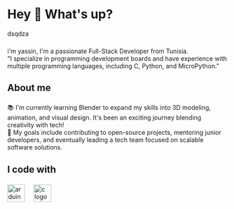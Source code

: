 <h1 align="left">Hey 👋 What's up?</h1>dsqdza

###

<p align="left">i'm yassin, I'm a passionate Full-Stack Developer from Tunisia.<br>"I specialize in programming development boards and have experience with multiple programming languages, including C, Python, and MicroPython."</p>

###

<h2 align="left">About me</h2>

###

<p align="left">📚 I'm currently learning Blender to expand my skills into 3D modeling, animation, and visual design. It's been an exciting journey blending creativity with tech!<br>🎯 My goals include contributing to open-source projects, mentoring junior developers, and eventually leading a tech team focused on scalable software solutions.</p>

###

<h2 align="left">I code with</h2>

###

<div align="left">
  <img src="https://skillicons.dev/icons?i=arduino" height="40" alt="arduino logo"  />
  <img width="12" />
  <img src="https://cdn.jsdelivr.net/gh/devicons/devicon/icons/c/c-original.svg" height="40" alt="c logo"  />
</div>

###
